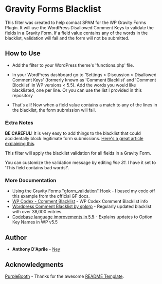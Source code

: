 # Gravity Forms Blacklist

This filter was created to help combat SPAM for the WP Gravity Forms Plugin. It will use the WordPress Disallowed Comment Keys to validate the fields in a Gravity Form. If a field value contains any of the words in the blacklist, validation will fail and the form will not be submitted.

## How to Use

* Add the filter to your WordPress theme's 'functions.php' file.

* In your WordPress dashboard go to 'Settings > Discussion > Disallowed Comment Keys' (formerly known as 'Comment Blacklist' and 'Comment Blocklist' in WP versions < 5.5). Add the words you would like blacklisted, one per line. Or you can use the list I provided in this repository

* That's all! Now when a field value contains a match to any of the lines in the blacklist, the form submission will fail.

### Extra Notes

**BE CAREFUL!** It is very easy to add things to the blacklist that could accidentally block legitimate form submissions. [Here's a great article explaining this](https://perishablepress.com/wordpress-spam-battle-3-seconds-that-will-save-you-hours-of-time/).

This filter will apply the blacklist validation for all fields in a Gravity Form. 

You can customize the validation message by editing *line 31*. I have it set to 'This field contains bad words!'.

### More Documentation

* [Using the Gravity Forms "gform_validation" Hook](https://docs.gravityforms.com/using-gform-validation-hook/) - I based my code off this example from the official GF docs.
* [WP Codex - Comment Blacklist](https://codex.wordpress.org/Combating_Comment_Spam#Comment_Blacklist) - WP Codex Comment Blacklist info
* [Wordpress Comment Blacklist by splorp](https://github.com/splorp/wordpress-comment-blacklist) - Regularly updated blacklist with over 38,000 entries.
* [Codebase language improvements in 5.5](https://make.wordpress.org/core/2020/07/23/codebase-language-improvements-in-5-5/) - Explains updates to Option Key Names in WP v5.5

## Author

* **Anthony D'Aprile** - [Ney](https://github.com/adaprile/)

## Acknowledgments

[PurpleBooth](https://github.com/PurpleBooth) - Thanks for the awesome [README Template](https://gist.github.com/PurpleBooth/109311bb0361f32d87a2).